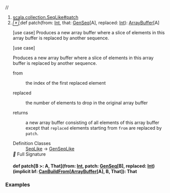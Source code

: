 //
<ol>
<li><a href="https://www.scala-lang.org/api/2.12.3/scala/collection/mutable/ArrayBuffer.html#patch(from:Int,that:scala.collection.GenSeq[A],replaced:Int):scala.collection.mutable.ArrayBuffer[A]">scala.collection.SeqLike#patch</a></li>
<li name="scala.collection.SeqLike#patch" visbl="pub" class="indented0 " data-isabs="false" fullcomment="yes" group="Ungrouped"> <a id="patch(from:Int,that:scala.collection.GenSeq[A],replaced:Int):scala.collection.mutable.ArrayBuffer[A]"></a><a id="patch(Int,GenSeq[A],Int):ArrayBuffer[A]"></a> <span class="permalink"> <a href="../../../scala/collection/mutable/ArrayBuffer.html#patch(from:Int,that:scala.collection.GenSeq[A],replaced:Int):scala.collection.mutable.ArrayBuffer[A]" title="Permalink"> <i class="material-icons"></i> </a> </span> <span class="modifier_kind"> <span class="modifier"></span> <span class="kind">def</span> </span> <span class="symbol"> <span class="name">patch</span><span class="params">(<span name="from">from: <a href="../../Int.html" class="extype" name="scala.Int">Int</a></span>, <span name="that">that: <a href="../GenSeq.html" class="extype" name="scala.collection.GenSeq">GenSeq</a>[<span class="extype" name="scala.collection.GenSeqLike.A">A</span>]</span>, <span name="replaced">replaced: <a href="../../Int.html" class="extype" name="scala.Int">Int</a></span>)</span><span class="result">: <a href="" class="extype" name="scala.collection.mutable.ArrayBuffer">ArrayBuffer</a>[<span class="extype" name="scala.collection.GenSeqLike.A">A</span>]</span> </span> <p class="shortcomment cmt">[use case] Produces a new array buffer where a slice of elements in this array buffer is replaced by another sequence.</p>
 <div class="fullcomment">
  [use case] 
  <div class="comment cmt">
   <p> Produces a new array buffer where a slice of elements in this array buffer is replaced by another sequence.</p>
  </div>
  <dl class="paramcmts block">
   <dt class="param">
    from
   </dt>
   <dd class="cmt">
    <p>the index of the first replaced element</p>
   </dd>
   <dt class="param">
    replaced
   </dt>
   <dd class="cmt">
    <p>the number of elements to drop in the original array buffer</p>
   </dd>
   <dt>
    returns
   </dt>
   <dd class="cmt">
    <p>a new array buffer consisting of all elements of this array buffer except that <code>replaced</code> elements starting from <code>from</code> are replaced by <code>patch</code>.</p>
   </dd>
  </dl>
  <dl class="attributes block"> 
   <dt>
    Definition Classes
   </dt>
   <dd>
    <a href="../SeqLike.html" class="extype" name="scala.collection.SeqLike">SeqLike</a> → 
    <a href="../GenSeqLike.html" class="extype" name="scala.collection.GenSeqLike">GenSeqLike</a>
   </dd>
   <div class="full-signature-block toggleContainer"> 
    <span class="toggle"> <i class="material-icons"></i> Full Signature </span> 
    <div class="hiddenContent full-signature-usecase">
     <h4 id="signature" class="signature"> <span class="modifier_kind"> <span class="modifier"></span> <span class="kind">def</span> </span> <span class="symbol"> <span class="name">patch</span><span class="tparams">[<span name="B">B &gt;: <span class="extype" name="scala.collection.mutable.ArrayBuffer.A">A</span></span>, <span name="That">That</span>]</span><span class="params">(<span name="from">from: <a href="../../Int.html" class="extype" name="scala.Int">Int</a></span>, <span name="patch">patch: <a href="../GenSeq.html" class="extype" name="scala.collection.GenSeq">GenSeq</a>[<span class="extype" name="scala.collection.SeqLike.patch.B">B</span>]</span>, <span name="replaced">replaced: <a href="../../Int.html" class="extype" name="scala.Int">Int</a></span>)</span><span class="params">(<span class="implicit">implicit </span><span name="bf">bf: <a href="../generic/CanBuildFrom.html" class="extype" name="scala.collection.generic.CanBuildFrom">CanBuildFrom</a>[<a href="" class="extype" name="scala.collection.mutable.ArrayBuffer">ArrayBuffer</a>[<span class="extype" name="scala.collection.mutable.ArrayBuffer.A">A</span>], <span class="extype" name="scala.collection.SeqLike.patch.B">B</span>, <span class="extype" name="scala.collection.SeqLike.patch.That">That</span>]</span>)</span><span class="result">: <span class="extype" name="scala.collection.SeqLike.patch.That">That</span></span> </span> </h4>
    </div> 
   </div>
  </dl>
 </div> </li>
        </ol>


### Examples















